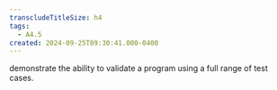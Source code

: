 ```yaml
---
transcludeTitleSize: h4
tags:
  - A4.5
created: 2024-09-25T09:30:41.000-0400
---
```

demonstrate the ability to validate a program using a full range of test cases.